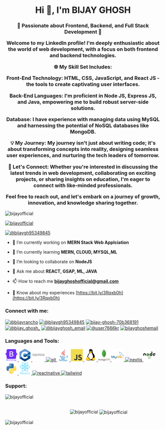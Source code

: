 
<h1 align="center">Hi 👋, I'm BIJAY GHOSH</h1>
<h3 align="center">🚀 Passionate about Frontend, Backend, and Full Stack Development 🚀

Welcome to my LinkedIn profile! I'm deeply enthusiastic about the world of web development, with a focus on both frontend and backend technologies.

🌐 My Skill Set Includes:

Front-End Technology: HTML, CSS, JavaScript, and React JS - the tools to create captivating user interfaces.

Back-End Languages: I'm proficient in Node JS, Express JS, and Java, empowering me to build robust server-side solutions.

Database: I have experience with managing data using MySQL and harnessing the potential of NoSQL databases like MongoDB.

💡 My Journey: My journey isn't just about writing code; it's about transforming concepts into reality, designing seamless user experiences, and nurturing the tech leaders of tomorrow.

🔗 Let's Connect: Whether you're interested in discussing the latest trends in web development, collaborating on exciting projects, or sharing insights on education, I'm eager to connect with like-minded professionals.

Feel free to reach out, and let's embark on a journey of growth, innovation, and knowledge sharing together.</h3>

<p align="left"> <img src="https://komarev.com/ghpvc/?username=bijayofficial&label=Profile%20views&color=0e75b6&style=flat" alt="bijayofficial" /> </p>

<p align="left"> <a href="https://github.com/ryo-ma/github-profile-trophy"><img src="https://github-profile-trophy.vercel.app/?username=bijayofficial" alt="bijayofficial" /></a> </p>

<p align="left"> <a href="https://twitter.com/@bijaygh95349845" target="blank"><img src="https://img.shields.io/twitter/follow/@bijaygh95349845?logo=twitter&style=for-the-badge" alt="@bijaygh95349845" /></a> </p>

- 🔭 I’m currently working on **MERN Stack Web Applciation**

- 🌱 I’m currently learning **MERN, CLOUD, MYSQL,ML**

- 👯 I’m looking to collaborate on **NodeJS**

- 💬 Ask me about **REACT, GSAP, ML, JAVA**

- 📫 How to reach me **bijayghoshofficial@gmail.com**

- 📄 Know about my experiences [https://bit.ly/3Rqxb0h](https://bit.ly/3Rqxb0h)

<h3 align="left">Connect with me:</h3>
<p align="left">
<a href="https://codepen.io/@bijayrancho" target="blank"><img align="center" src="https://raw.githubusercontent.com/rahuldkjain/github-profile-readme-generator/master/src/images/icons/Social/codepen.svg" alt="@bijayrancho" height="30" width="40" /></a>
<a href="https://twitter.com/@bijaygh95349845" target="blank"><img align="center" src="https://raw.githubusercontent.com/rahuldkjain/github-profile-readme-generator/master/src/images/icons/Social/twitter.svg" alt="@bijaygh95349845" height="30" width="40" /></a>
<a href="https://linkedin.com/in/bijay-ghosh-70b368191" target="blank"><img align="center" src="https://raw.githubusercontent.com/rahuldkjain/github-profile-readme-generator/master/src/images/icons/Social/linked-in-alt.svg" alt="bijay-ghosh-70b368191" height="30" width="40" /></a>
<a href="https://instagram.com/@bijay_ghosh_" target="blank"><img align="center" src="https://raw.githubusercontent.com/rahuldkjain/github-profile-readme-generator/master/src/images/icons/Social/instagram.svg" alt="@bijay_ghosh_" height="30" width="40" /></a>
<a href="https://www.hackerrank.com/@bijayghosh_email" target="blank"><img align="center" src="https://raw.githubusercontent.com/rahuldkjain/github-profile-readme-generator/master/src/images/icons/Social/hackerrank.svg" alt="@bijayghosh_email" height="30" width="40" /></a>
<a href="https://www.leetcode.com/@user7666kr" target="blank"><img align="center" src="https://raw.githubusercontent.com/rahuldkjain/github-profile-readme-generator/master/src/images/icons/Social/leet-code.svg" alt="@user7666kr" height="30" width="40" /></a>
<a href="https://auth.geeksforgeeks.org/user/bijayghoshemail" target="blank"><img align="center" src="https://raw.githubusercontent.com/rahuldkjain/github-profile-readme-generator/master/src/images/icons/Social/geeks-for-geeks.svg" alt="bijayghoshemail" height="30" width="40" /></a>
</p>

<h3 align="left">Languages and Tools:</h3>
<p align="left"> <a href="https://getbootstrap.com" target="_blank" rel="noreferrer"> <img src="https://raw.githubusercontent.com/devicons/devicon/master/icons/bootstrap/bootstrap-plain-wordmark.svg" alt="bootstrap" width="40" height="40"/> </a> <a href="https://www.w3schools.com/cpp/" target="_blank" rel="noreferrer"> <img src="https://raw.githubusercontent.com/devicons/devicon/master/icons/cplusplus/cplusplus-original.svg" alt="cplusplus" width="40" height="40"/> </a> <a href="https://expressjs.com" target="_blank" rel="noreferrer"> <img src="https://raw.githubusercontent.com/devicons/devicon/master/icons/express/express-original-wordmark.svg" alt="express" width="40" height="40"/> </a> <a href="https://git-scm.com/" target="_blank" rel="noreferrer"> <img src="https://www.vectorlogo.zone/logos/git-scm/git-scm-icon.svg" alt="git" width="40" height="40"/> </a> <a href="https://www.java.com" target="_blank" rel="noreferrer"> <img src="https://raw.githubusercontent.com/devicons/devicon/master/icons/java/java-original.svg" alt="java" width="40" height="40"/> </a> <a href="https://developer.mozilla.org/en-US/docs/Web/JavaScript" target="_blank" rel="noreferrer"> <img src="https://raw.githubusercontent.com/devicons/devicon/master/icons/javascript/javascript-original.svg" alt="javascript" width="40" height="40"/> </a> <a href="https://www.linux.org/" target="_blank" rel="noreferrer"> <img src="https://raw.githubusercontent.com/devicons/devicon/master/icons/linux/linux-original.svg" alt="linux" width="40" height="40"/> </a> <a href="https://www.mongodb.com/" target="_blank" rel="noreferrer"> <img src="https://raw.githubusercontent.com/devicons/devicon/master/icons/mongodb/mongodb-original-wordmark.svg" alt="mongodb" width="40" height="40"/> </a> <a href="https://www.mysql.com/" target="_blank" rel="noreferrer"> <img src="https://raw.githubusercontent.com/devicons/devicon/master/icons/mysql/mysql-original-wordmark.svg" alt="mysql" width="40" height="40"/> </a> <a href="https://nextjs.org/" target="_blank" rel="noreferrer"> <img src="https://cdn.worldvectorlogo.com/logos/nextjs-2.svg" alt="nextjs" width="40" height="40"/> </a> <a href="https://nodejs.org" target="_blank" rel="noreferrer"> <img src="https://raw.githubusercontent.com/devicons/devicon/master/icons/nodejs/nodejs-original-wordmark.svg" alt="nodejs" width="40" height="40"/> </a> <a href="https://www.python.org" target="_blank" rel="noreferrer"> <img src="https://raw.githubusercontent.com/devicons/devicon/master/icons/python/python-original.svg" alt="python" width="40" height="40"/> </a> <a href="https://reactjs.org/" target="_blank" rel="noreferrer"> <img src="https://raw.githubusercontent.com/devicons/devicon/master/icons/react/react-original-wordmark.svg" alt="react" width="40" height="40"/> </a> <a href="https://reactnative.dev/" target="_blank" rel="noreferrer"> <img src="https://reactnative.dev/img/header_logo.svg" alt="reactnative" width="40" height="40"/> </a> <a href="https://tailwindcss.com/" target="_blank" rel="noreferrer"> <img src="https://www.vectorlogo.zone/logos/tailwindcss/tailwindcss-icon.svg" alt="tailwind" width="40" height="40"/> </a> </p>

<h3 align="left">Support:</h3>
<p><a href="https://www.buymeacoffee.com/bijayofficial"> <img align="left" src="https://cdn.buymeacoffee.com/buttons/v2/default-yellow.png" height="50" width="210" alt="bijayofficial" /></a></p><br><br>

<p><img align="left" src="https://github-readme-stats.vercel.app/api/top-langs?username=bijayofficial&show_icons=true&locale=en&layout=compact" alt="bijayofficial" /></p>

<p>&nbsp;<img align="center" src="https://github-readme-stats.vercel.app/api?username=bijayofficial&show_icons=true&locale=en" alt="bijayofficial" /></p>

<p><img align="center" src="https://github-readme-streak-stats.herokuapp.com/?user=bijayofficial&" alt="bijayofficial" /></p>
